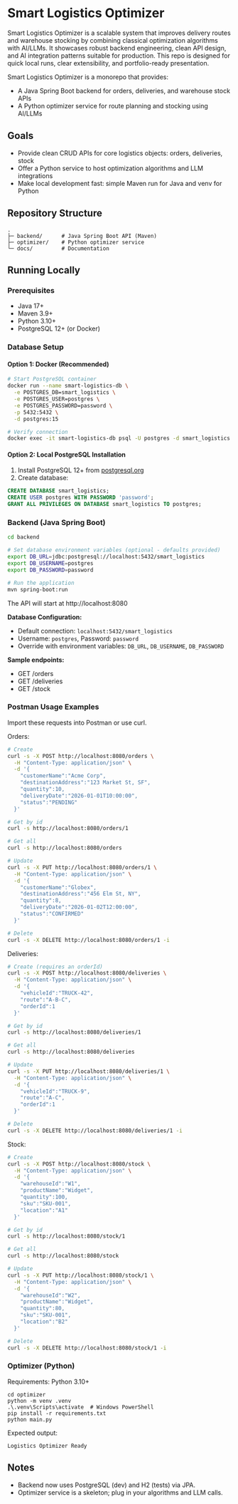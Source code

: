 # Smart Logistics Optimizer

Smart Logistics Optimizer is a scalable system that improves delivery routes and warehouse stocking by combining classical optimization algorithms with AI/LLMs. It showcases robust backend engineering, clean API design, and AI integration patterns suitable for production. This repo is designed for quick local runs, clear extensibility, and portfolio-ready presentation.

Smart Logistics Optimizer is a monorepo that provides:
- A Java Spring Boot backend for orders, deliveries, and warehouse stock APIs
- A Python optimizer service for route planning and stocking using AI/LLMs

## Goals
- Provide clean CRUD APIs for core logistics objects: orders, deliveries, stock
- Offer a Python service to host optimization algorithms and LLM integrations
- Make local development fast: simple Maven run for Java and venv for Python

## Repository Structure

```
.
├─ backend/      # Java Spring Boot API (Maven)
├─ optimizer/    # Python optimizer service
└─ docs/         # Documentation
```

## Running Locally

### Prerequisites
- Java 17+
- Maven 3.9+
- Python 3.10+
- PostgreSQL 12+ (or Docker)

### Database Setup

#### Option 1: Docker (Recommended)
```bash
# Start PostgreSQL container
docker run --name smart-logistics-db \
  -e POSTGRES_DB=smart_logistics \
  -e POSTGRES_USER=postgres \
  -e POSTGRES_PASSWORD=password \
  -p 5432:5432 \
  -d postgres:15

# Verify connection
docker exec -it smart-logistics-db psql -U postgres -d smart_logistics
```

#### Option 2: Local PostgreSQL Installation
1. Install PostgreSQL 12+ from [postgresql.org](https://www.postgresql.org/download/)
2. Create database:
```sql
CREATE DATABASE smart_logistics;
CREATE USER postgres WITH PASSWORD 'password';
GRANT ALL PRIVILEGES ON DATABASE smart_logistics TO postgres;
```

### Backend (Java Spring Boot)
```bash
cd backend

# Set database environment variables (optional - defaults provided)
export DB_URL=jdbc:postgresql://localhost:5432/smart_logistics
export DB_USERNAME=postgres
export DB_PASSWORD=password

# Run the application
mvn spring-boot:run
```

The API will start at http://localhost:8080

**Database Configuration:**
- Default connection: `localhost:5432/smart_logistics`
- Username: `postgres`, Password: `password`
- Override with environment variables: `DB_URL`, `DB_USERNAME`, `DB_PASSWORD`

**Sample endpoints:**
- GET /orders
- GET /deliveries  
- GET /stock

### Postman Usage Examples

Import these requests into Postman or use curl.

Orders:
```bash
# Create
curl -s -X POST http://localhost:8080/orders \
  -H "Content-Type: application/json" \
  -d '{
    "customerName":"Acme Corp",
    "destinationAddress":"123 Market St, SF",
    "quantity":10,
    "deliveryDate":"2026-01-01T10:00:00",
    "status":"PENDING"
  }'

# Get by id
curl -s http://localhost:8080/orders/1

# Get all
curl -s http://localhost:8080/orders

# Update
curl -s -X PUT http://localhost:8080/orders/1 \
  -H "Content-Type: application/json" \
  -d '{
    "customerName":"Globex",
    "destinationAddress":"456 Elm St, NY",
    "quantity":8,
    "deliveryDate":"2026-01-02T12:00:00",
    "status":"CONFIRMED"
  }'

# Delete
curl -s -X DELETE http://localhost:8080/orders/1 -i
```

Deliveries:
```bash
# Create (requires an orderId)
curl -s -X POST http://localhost:8080/deliveries \
  -H "Content-Type: application/json" \
  -d '{
    "vehicleId":"TRUCK-42",
    "route":"A-B-C",
    "orderId":1
  }'

# Get by id
curl -s http://localhost:8080/deliveries/1

# Get all
curl -s http://localhost:8080/deliveries

# Update
curl -s -X PUT http://localhost:8080/deliveries/1 \
  -H "Content-Type: application/json" \
  -d '{
    "vehicleId":"TRUCK-9",
    "route":"A-C",
    "orderId":1
  }'

# Delete
curl -s -X DELETE http://localhost:8080/deliveries/1 -i
```

Stock:
```bash
# Create
curl -s -X POST http://localhost:8080/stock \
  -H "Content-Type: application/json" \
  -d '{
    "warehouseId":"W1",
    "productName":"Widget",
    "quantity":100,
    "sku":"SKU-001",
    "location":"A1"
  }'

# Get by id
curl -s http://localhost:8080/stock/1

# Get all
curl -s http://localhost:8080/stock

# Update
curl -s -X PUT http://localhost:8080/stock/1 \
  -H "Content-Type: application/json" \
  -d '{
    "warehouseId":"W2",
    "productName":"Widget",
    "quantity":80,
    "sku":"SKU-001",
    "location":"B2"
  }'

# Delete
curl -s -X DELETE http://localhost:8080/stock/1 -i
```

### Optimizer (Python)
Requirements: Python 3.10+

```
cd optimizer
python -m venv .venv
.\.venv\Scripts\activate  # Windows PowerShell
pip install -r requirements.txt
python main.py
```

Expected output:
```
Logistics Optimizer Ready
```

## Notes
- Backend now uses PostgreSQL (dev) and H2 (tests) via JPA.
- Optimizer service is a skeleton; plug in your algorithms and LLM calls.



